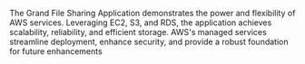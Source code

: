 The Grand File Sharing Application demonstrates the power and flexibility of AWS services. Leveraging EC2, S3, and RDS, the application achieves scalability, reliability, and efficient storage. AWS's managed services streamline deployment, enhance security, and provide a robust foundation for future enhancements

